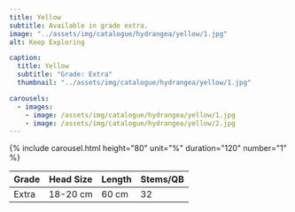 ```yaml
---
title: Yellow
subtitle: Available in grade extra.
image: "../assets/img/catalogue/hydrangea/yellow/1.jpg"
alt: Keep Exploring

caption: 
  title: Yellow
  subtitle: "Grade: Extra"
  thumbnail: "../assets/img/catalogue/hydrangea/yellow/1.jpg"

carousels:
  - images: 
    - image: /assets/img/catalogue/hydrangea/yellow/1.jpg
    - image: /assets/img/catalogue/hydrangea/yellow/2.jpg
---
```


{% include carousel.html height="80" unit="%" duration="120" number="1" %}

| Grade | Head Size | Length | Stems/QB |
|-------|-----------|--------|----------|
| Extra |  18-20 cm | 60 cm  |    32    |